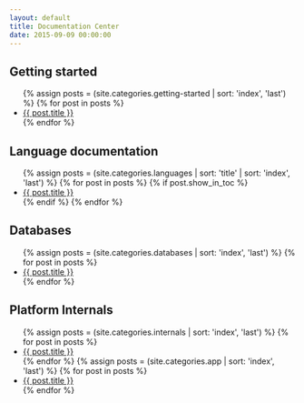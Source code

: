 ```yaml
---
layout: default
title: Documentation Center
date: 2015-09-09 00:00:00
---
```


<div class="mdl-grid">
  <div class="mdl-card mdl-shadow--2dp mdl-cell mdl-cell--6-col">
    <div class="mdl-card__title" id="getting-started">
      <h2 class="mdl-card__title-text">Getting started</h2>
    </div>
    <div class="mdl-card__supporting-text">
      <ul class="list-unstyled">
	{% assign posts = (site.categories.getting-started | sort: 'index', 'last') %}
	{% for post in posts %}
	<li>
          <a href="{{ post.url }}">{{ post.title }}</a>
	</li>
	{% endfor %}
      </ul>
    </div>
  </div>
  <div class="mdl-card mdl-shadow--2dp mdl-cell mdl-cell--6-col">
    <div class="mdl-card__title" id="language-documentation">
      <h2 class="mdl-card__title-text">Language documentation</h2>
    </div>
    <div class="mdl-card__supporting-text">
      <ul class="list-unstyled">
	{% assign posts = (site.categories.languages | sort: 'title' | sort: 'index', 'last') %}
	{% for post in posts %}
	{% if post.show_in_toc %}
	<li>
          <a href="{{ post.url }}">{{ post.title }}</a>
	</li>
	{% endif %}
	{% endfor %}
      </ul>
    </div>
  </div>
  <div class="mdl-card mdl-shadow--2dp mdl-cell mdl-cell--6-col">
    <div class="mdl-card__title" id="databases">
      <h2 class="mdl-card__title-text">Databases</h2>
    </div>
    <div class="mdl-card__supporting-text">
      <ul class="list-unstyled">
	{% assign posts = (site.categories.databases | sort: 'index', 'last') %}
	{% for post in posts %}
	<li>
          <a href="{{ post.url }}">{{ post.title }}</a>
	</li>
	{% endfor %}
      </ul>
    </div>
  </div>
  <div class="mdl-card mdl-shadow--2dp mdl-cell mdl-cell--6-col">
    <div class="mdl-card__title" id="platform-internals">
      <h2 class="mdl-card__title-text">Platform Internals</h2>
    </div>
    <div class="mdl-card__supporting-text">
      <ul class="list-unstyled">
	{% assign posts = (site.categories.internals | sort: 'index', 'last') %}
	{% for post in posts %}
	<li>
          <a href="{{ post.url }}">{{ post.title }}</a>
	</li>
	{% endfor %}
	{% assign posts = (site.categories.app | sort: 'index', 'last') %}
	{% for post in posts %}
	<li>
          <a href="{{ post.url }}">{{ post.title }}</a>
	</li>
	{% endfor %}
      </ul>
    </div>
  </div>
</div>
